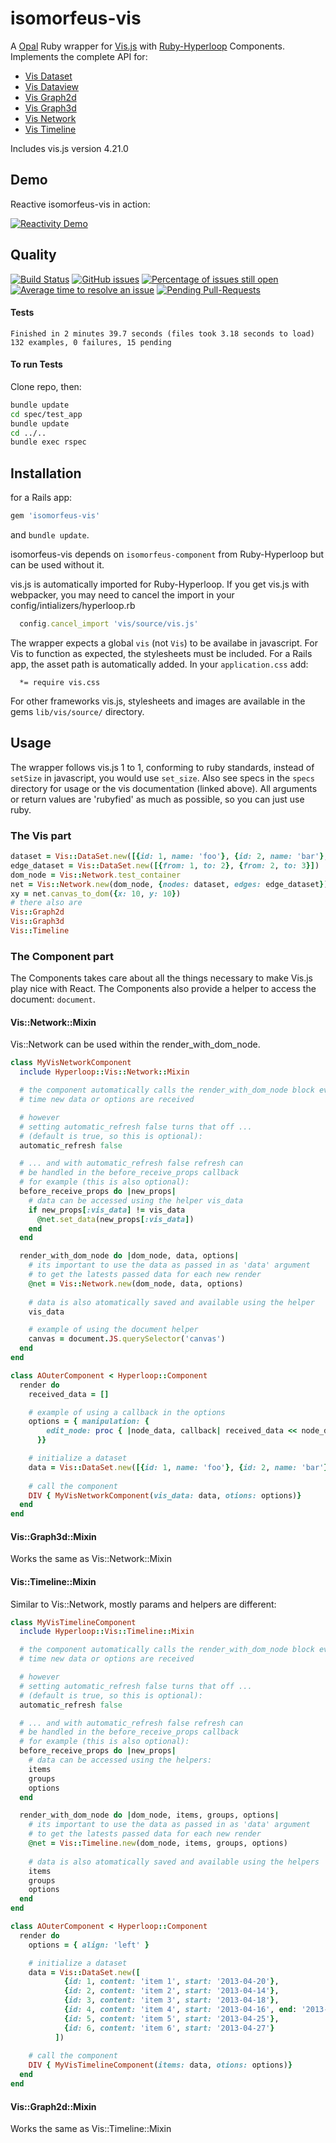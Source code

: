 # isomorfeus-vis

A [Opal](http://opalrb.com) Ruby wrapper for [Vis.js](http://visjs.org) with [Ruby-Hyperloop](http://ruby-hyperloop.org) Components.
Implements the complete API for:
- [Vis Dataset](http://visjs.org/docs/data/dataset.html)
- [Vis Dataview](http://visjs.org/docs/data/dataview.html)
- [Vis Graph2d](http://visjs.org/docs/graph2d/)
- [Vis Graph3d](http://visjs.org/docs/graph3d/)
- [Vis Network](http://visjs.org/docs/network/)
- [Vis Timeline](http://visjs.org/docs/timeline/)

Includes vis.js version 4.21.0

## Demo

Reactive isomorfeus-vis in action:

[![Reactivity Demo](http://img.youtube.com/vi/fPSpESBbeMQ/0.jpg)](http://www.youtube.com/watch?v=fPSpESBbeMQ "Reactivity Demo")

## Quality
[![Build Status](https://semaphoreci.com/api/v1/janbiedermann/isomorfeus-vis/branches/master/shields_badge.svg)](https://semaphoreci.com/janbiedermann/isomorfeus-vis)
[![GitHub issues](https://img.shields.io/github/issues/janbiedermann/isomorfeus-vis.svg)](https://github.com/janbiedermann/isomorfeus-vis/issues)
[![Percentage of issues still open](http://isitmaintained.com/badge/open/janbiedermann/isomorfeus-vis.svg)](http://isitmaintained.com/project/janbiedermann/isomorfeus-vis "Percentage of issues still open")
[![Average time to resolve an issue](http://isitmaintained.com/badge/resolution/janbiedermann/isomorfeus-vis.svg)](http://isitmaintained.com/project/janbiedermann/isomorfeus-vis "Average time to resolve an issue")
[![Pending Pull-Requests](http://githubbadges.herokuapp.com/janbiedermann/isomorfeus-vis/pulls.svg)](https://github.com/janbiedermann/isomorfeus-vis/pulls)

#### Tests
```
Finished in 2 minutes 39.7 seconds (files took 3.18 seconds to load)
132 examples, 0 failures, 15 pending
```
#### To run Tests
Clone repo, then:
```bash
bundle update
cd spec/test_app
bundle update
cd ../..
bundle exec rspec
```

## Installation
for a Rails app:
```ruby
gem 'isomorfeus-vis'
```
and `bundle update`.

isomorfeus-vis depends on `isomorfeus-component` from Ruby-Hyperloop but can be used without it.

vis.js is automatically imported for Ruby-Hyperloop. If you get vis.js with webpacker, you may need to cancel the import in your config/intializers/hyperloop.rb
```ruby
  config.cancel_import 'vis/source/vis.js'
```
The wrapper expects a global `vis` (not `Vis`) to be availabe in javascript.
For Vis to function as expected, the stylesheets must be included.
For a Rails app, the asset path is automatically added. 
In your `application.css` add:
```
  *= require vis.css
```
For other frameworks vis.js, stylesheets and images are available in the gems `lib/vis/source/` directory.

## Usage

The wrapper follows vis.js 1 to 1, conforming to ruby standards, instead of `setSize` in javascript, you would use `set_size`. Also see specs in the `specs` directory for usage or the vis documentation (linked above).
All arguments or return values are 'rubyfied' as much as possible, so you can just use ruby.

### The Vis part
```ruby
dataset = Vis::DataSet.new([{id: 1, name: 'foo'}, {id: 2, name: 'bar'}, {id: 3, name: 'pub'}])
edge_dataset = Vis::DataSet.new([{from: 1, to: 2}, {from: 2, to: 3}])
dom_node = Vis::Network.test_container
net = Vis::Network.new(dom_node, {nodes: dataset, edges: edge_dataset})
xy = net.canvas_to_dom({x: 10, y: 10})
# there also are
Vis::Graph2d
Vis::Graph3d
Vis::Timeline
```
### The Component part
The Components takes care about all the things necessary to make Vis.js play nice with React.
The Components also provide a helper to access the document: `document`.

#### Vis::Network::Mixin
Vis::Network can be used within the render_with_dom_node.
```ruby
class MyVisNetworkComponent
  include Hyperloop::Vis::Network::Mixin

  # the component automatically calls the render_with_dom_node block every
  # time new data or options are received

  # however
  # setting automatic_refresh false turns that off ...
  # (default is true, so this is optional):
  automatic_refresh false

  # ... and with automatic_refresh false refresh can
  # be handled in the before_receive_props callback
  # for example (this is also optional):
  before_receive_props do |new_props|
    # data can be accessed using the helper vis_data
    if new_props[:vis_data] != vis_data
      @net.set_data(new_props[:vis_data])
    end
  end

  render_with_dom_node do |dom_node, data, options|
    # its important to use the data as passed in as 'data' argument
    # to get the latests passed data for each new render
    @net = Vis::Network.new(dom_node, data, options)
    
    # data is also atomatically saved and available using the helper
    vis_data

    # example of using the document helper
    canvas = document.JS.querySelector('canvas')
  end
end

class AOuterComponent < Hyperloop::Component
  render do
    received_data = []

    # example of using a callback in the options
    options = { manipulation: {
        edit_node: proc { |node_data, callback| received_data << node_data }
      }}

    # initialize a dataset
    data = Vis::DataSet.new([{id: 1, name: 'foo'}, {id: 2, name: 'bar'}, {id: 3, name: 'pub'}])
    
    # call the component
    DIV { MyVisNetworkComponent(vis_data: data, otions: options)}
  end
end
```
#### Vis::Graph3d::Mixin
Works the same as Vis::Network::Mixin

#### Vis::Timeline::Mixin
Similar to Vis::Network, mostly params and helpers are different:
```ruby
class MyVisTimelineComponent
  include Hyperloop::Vis::Timeline::Mixin

  # the component automatically calls the render_with_dom_node block every
  # time new data or options are received

  # however
  # setting automatic_refresh false turns that off ...
  # (default is true, so this is optional):
  automatic_refresh false

  # ... and with automatic_refresh false refresh can
  # be handled in the before_receive_props callback
  # for example (this is also optional):
  before_receive_props do |new_props|
    # data can be accessed using the helpers:
    items
    groups
    options
  end

  render_with_dom_node do |dom_node, items, groups, options|
    # its important to use the data as passed in as 'data' argument
    # to get the latests passed data for each new render
    @net = Vis::Timeline.new(dom_node, items, groups, options)
    
    # data is also atomatically saved and available using the helpers
    items
    groups
    options
  end
end

class AOuterComponent < Hyperloop::Component
  render do
    options = { align: 'left' }

    # initialize a dataset
    data = Vis::DataSet.new([
            {id: 1, content: 'item 1', start: '2013-04-20'},
            {id: 2, content: 'item 2', start: '2013-04-14'},
            {id: 3, content: 'item 3', start: '2013-04-18'},
            {id: 4, content: 'item 4', start: '2013-04-16', end: '2013-04-19'},
            {id: 5, content: 'item 5', start: '2013-04-25'},
            {id: 6, content: 'item 6', start: '2013-04-27'}
          ])
    
    # call the component
    DIV { MyVisTimelineComponent(items: data, otions: options)}
  end
end
```
#### Vis::Graph2d::Mixin
Works the same as Vis::Timeline::Mixin
